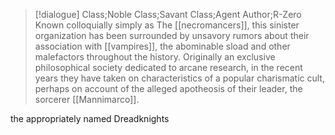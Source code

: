 >[!dialogue] Class;Noble Class;Savant Class;Agent Author;R-Zero
Known colloquially simply as The [[necromancers]], this sinister organization has been surrounded by unsavory rumors about their association with [[vampires]], the abominable sload and other malefactors throughout the history. Originally an exclusive philosophical society dedicated to arcane research, in the recent years they have taken on characteristics of a popular charismatic cult, perhaps on account of the alleged apotheosis of their leader, the sorcerer [[Mannimarco]].

the appropriately named Dreadknights